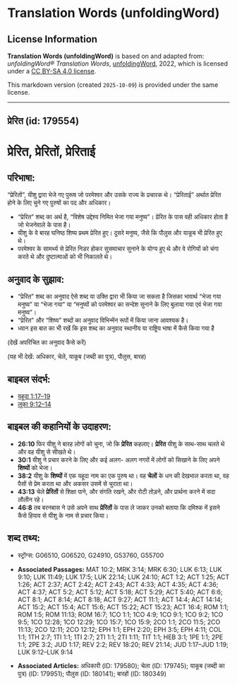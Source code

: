 # Translation Words (unfoldingWord)

## License Information

**Translation Words (unfoldingWord)** is based on and adapted from: _unfoldingWord® Translation Words_, [unfoldingWord](https://unfoldingword.org/utw), 2022, which is licensed under a [CC BY-SA 4.0 license](https://creativecommons.org/licenses/by-sa/4.0/legalcode.en).

This markdown version (created `2025-10-09`) is provided under the same license.



--------------------------------

## प्रेरित (id: 179554)

प्रेरित, प्रेरितों, प्रेरिताई
=============================

परिभाषा:
--------

“प्रेरितों”, यीशु द्वारा भेजे गए पुरूष जो परमेश्वर और उसके राज्य के प्रचारक थे। “प्रेरिताई” अर्थात प्रेरित होने के लिए चुने गए पुरुषों का पद और अधिकार।

* “प्रेरित” शब्द का अर्थ है, “विशेष उद्देश्य निमित भेजा गया मनुष्य”। प्रेरित के पास वही अधिकार होता है जो भेजनेवाले के पास है।
* यीशु के वे बारह घनिष्ठ शिष्य प्रथम प्रेरित हुए। दुसरे मनुष्य, जैसे कि पौलुस और याकूब भी प्रेरित हुए थे।
* परमेश्वर के सामर्थ्य से प्रेरित निडर होकर सुसमाचार सुनाने के योग्य हुए थे और वे रोगियों को चंगा करते थे और दुष्टात्माओं को भी निकालते थे।

अनुवाद के सुझाव:
----------------

* “प्रेरित” शब्द का अनुवाद ऐसे शब्द या उक्ति द्वारा भी किया जा सकता है जिसका भावार्थ “भेजा गया मनुष्य” या “भेजा गया” या “मनुष्यों को परमेश्वर का सन्देश सुनाने के लिए बुलाया गया एवं भेजा गया मनुष्य”।
* “प्रेरित” और “शिष्य” शब्दों का अनुवाद विभिन्मेंन रूपों में किया जाना आवश्यक है।
* ध्यान इस बात का भी रखें कि इस शब्द का अनुवाद स्थानीय या राष्ट्रिय भाषा में कैसे किया गया है

(देखें अपरिचित का अनुवाद कैसे करें)

(यह भी देखें: अधिकार, चेले, याकूब (जब्दी का पुत्र), पौलुस, बारह)

बाइबल संदर्भ:
-------------

* [यहूदा 1:17–19](https://ref.ly/Jude1:17-Jude1:19)
* [लूका 9:12–14](https://ref.ly/Luke9:12-Luke9:14)

बाइबल की कहानियों के उदाहरण:
----------------------------

* **26:10** फिर यीशु ने बारह लोगों को चुना, जो कि **प्रेरित** कहलाए। **प्रेरित** यीशु के साथ\-साथ चलते थे और वह यीशु से सीखते थे।
* **30:1** यीशु ने प्रचार करने के लिए और कई अलग\- अलग नगरों में लोगों को सिखाने के लिए अपने **शिष्यों** को भेजा।
* **38:2** यीशु के **शिष्यों** में एक यहूदा नाम का एक पुरुष था। वह **चेलों** के धन की देखभाल करता था, वह पैसों से प्रेम करता था और अकसर उसमें से चुराता था।
* **43:13** चेले **प्रेरितों** से शिक्षा पाने, और संगति रखने, और रोटी तोड़ने, और प्रार्थना करने में सदा लौलीन रहे।
* **46:8** तब बरनबास ने उसे अपने साथ **प्रेरितों** के पास ले जाकर उनको बताया कि दमिश्क में इसने कैसे हियाव से यीशु के नाम से प्रचार किया।

शब्द तथ्य:
----------

* स्ट्रोंग्स: G06510, G06520, G24910, G53760, G55700

* **Associated Passages:** MAT 10:2; MRK 3:14; MRK 6:30; LUK 6:13; LUK 9:10; LUK 11:49; LUK 17:5; LUK 22:14; LUK 24:10; ACT 1:2; ACT 1:25; ACT 1:26; ACT 2:37; ACT 2:42; ACT 2:43; ACT 4:33; ACT 4:35; ACT 4:36; ACT 4:37; ACT 5:2; ACT 5:12; ACT 5:18; ACT 5:29; ACT 5:40; ACT 6:6; ACT 8:1; ACT 8:14; ACT 8:18; ACT 9:27; ACT 11:1; ACT 14:4; ACT 14:14; ACT 15:2; ACT 15:4; ACT 15:6; ACT 15:22; ACT 15:23; ACT 16:4; ROM 1:1; ROM 1:5; ROM 11:13; ROM 16:7; 1CO 1:1; 1CO 4:9; 1CO 9:1; 1CO 9:2; 1CO 9:5; 1CO 12:28; 1CO 12:29; 1CO 15:7; 1CO 15:9; 2CO 1:1; 2CO 11:5; 2CO 11:13; 2CO 12:11; 2CO 12:12; EPH 1:1; EPH 2:20; EPH 3:5; EPH 4:11; COL 1:1; 1TH 2:7; 1TI 1:1; 1TI 2:7; 2TI 1:1; 2TI 1:11; TIT 1:1; HEB 3:1; 1PE 1:1; 2PE 1:1; 2PE 3:2; JUD 1:17; REV 2:2; REV 18:20; REV 21:14; JUD 1:17–JUD 1:19; LUK 9:12–LUK 9:14
* **Associated Articles:** अधिकारी (ID: 179580); चेला (ID: 179745); याकूब (जब्दी का पुत्र) (ID: 179951); पौलुस (ID: 180141); बारहों (ID: 180349)

